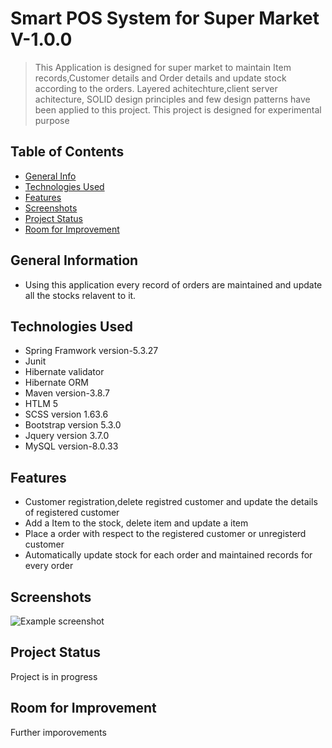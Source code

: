 # Smart POS System for Super Market V-1.0.0
> This Application is designed for super market to maintain Item records,Customer details and Order details and update stock according to the orders.
>Layered achitechture,client server achitecture, SOLID design principles and few design patterns have been applied to this project.
>This project is designed for experimental purpose


## Table of Contents
* [General Info](#general-information)
* [Technologies Used](#technologies-used)
* [Features](#features)
* [Screenshots](#screenshots)
* [Project Status](#project-status)
* [Room for Improvement](#room-for-improvement)



<!-- * [License](#license) -->


## General Information
- Using this application every record of orders are maintained and update all the stocks relavent to it.



## Technologies Used
- Spring Framwork version-5.3.27
- Junit
- Hibernate validator
- Hibernate ORM
- Maven version-3.8.7
- HTLM 5
- SCSS version 1.63.6
- Bootstrap version 5.3.0
- Jquery version 3.7.0
- MySQL version-8.0.33





## Features
- Customer registration,delete registred customer and update the details of registered customer
- Add a Item to the stock, delete item and update a item 
- Place a order with respect to the registered customer or unregisterd customer
- Automatically update stock for each order and maintained records for every order




## Screenshots
![Example screenshot](./img/screenshot.png)
<!-- If you have screenshots you'd like to share, include them here. -->


## Project Status
Project is in progress

## Room for Improvement
Further imporovements 



